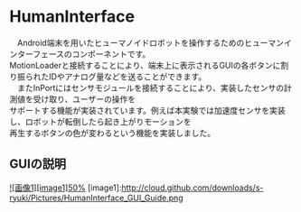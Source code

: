 HumanInterface
==============
　Android端末を用いたヒューマノイドロボットを操作するためのヒューマンインターフェースのコンポーネントです。  
MotionLoaderと接続することにより、端末上に表示されるGUIの各ボタンに割り振られたIDやアナログ量などを送ることができます。  
　またInPortにはセンサモジュールを接続することにより、実装したセンサの計測値を受け取り、ユーザーの操作を  
サポートする機能が実装されています。例えば本実験では加速度センサを実装し、ロボットが転倒したら起き上がりモーションを  
再生するボタンの色が変わるという機能を実装しました。  

GUIの説明
--------
[![画像1][image1]50%](http://cloud.github.com/downloads/s-ryuki/Pictures/HumanInterface_GUI_Guide.png)
[image1]:http://cloud.github.com/downloads/s-ryuki/Pictures/HumanInterface_GUI_Guide.png